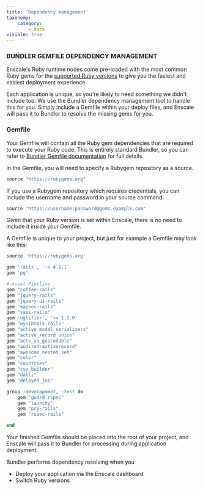 ```yaml
---
title: 'Dependency management'
taxonomy:
    category:
        - docs
visible: true
---
```


### BUNDLER GEMFILE DEPENDENCY MANAGEMENT

Enscale's Ruby runtime nodes come pre-loaded with the most common Ruby gems for the [supported Ruby versions](/overview/servers-and-technologies#ruby) to give you the fastest and easiest deployment experience.

Each application is unique, so you're likely to need something we didn't include too. We use the Bundler dependency management tool to handle this for you. Simply include a Gemfile within your deploy files, and Enscale will pass it to Bundler to resolve the missing gems for you.

### Gemfile

Your Gemfile will contain all the Ruby gem dependencies that are required to execute your Ruby code. This is entirely standard Bundler, so you can refer to [Bundler Gemfile documentation](https://bundler.io/v2.0/man/gemfile.5.html) for full details.

In the Gemfile, you will need to specify a Rubygem repository as a source.
```ruby
source "https://rubygems.org"
```

If you use a Rubygem repository which requires credentials, you can include the username and password in your source command:
```ruby
source "https://username:password@gems.example.com"
```

Given that your Ruby version is set within Enscale, there is no need to include it inside your Gemfile.

A Gemfile is unique to your project, but just for example a Gemfile may look like this:

```ruby
source 'https://rubygems.org'

gem 'rails', '~> 4.1.1'
gem 'pg'

# Asset Pipeline
gem "coffee-rails"
gem "jquery-rails"
gem "jquery-ui-rails"
gem "mapbox-rails"
gem "sass-rails"
gem 'uglifier', '>= 1.3.0'
gem "wysihtml5-rails"
gem "active_model_serializers"
gem "active_record_union"
gem "acts_as_geocodable"
gem "audited-activerecord"
gem "awesome_nested_set"
gem "color"
gem "countries"
gem "csv_builder"
gem "dalli"
gem "delayed_job"

group :development, :test do
	gem "guard-rspec"
	gem "launchy"
	gem "pry-rails"
	gem "rspec-rails"

end
```

Your finished Gemfile should be placed into the root of your project, and Enscale will pass it to Bundler for processing during application deployment.

Bundler performs dependency resolving when you

* Deploy your application via the Enscale dashboard 
* Switch Ruby versions

